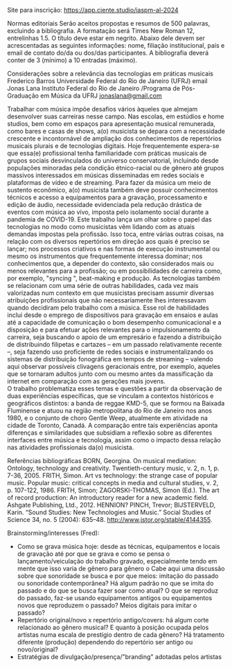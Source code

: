 Site para inscrição: https://app.ciente.studio/iaspm-al-2024

Normas editoriais
Serão aceitos propostas e resumos de 500 palavras, excluindo a bibliografia. A formatação será Times New Roman 12, entrelinhas 1.5. O título deve estar em negrito. Abaixo dele devem ser acrescentadas as seguintes informações: nome, filiação institucional, país e email de contato do/da ou dos/das participantes. A bibliografia deverá conter de 3 (mínimo) a 10 entradas (máximo).



Considerações sobre a relevância das tecnologias em práticas musicais
Frederico Barros
Universidade Federal do Rio de Janeiro (UFRJ)
email
Jonas Lana
Instituto Federal do Rio de Janeiro
/Programa de Pós-Graduação em Música da UFRJ
jonaslana@gmail.com

Trabalhar com música impõe desafios vários   àqueles que almejam desenvolver suas carreiras nesse campo.  Nas escolas, em estúdios e home studios, bem como em espaços para apresentação musical remunerada, como bares e casas de shows, a(o) musicista se depara com a necessidade crescente e incontornável de ampliação dos conhecimentos de repertórios musicais plurais e de tecnologias digitais.  Hoje frequentemente espera-se que essa(e) profissional tenha familiaridade com práticas musicais de grupos sociais desvinculados do universo conservatorial, incluindo desde populações minoradas pela condição étnico-racial ou de gênero até grupos massivos interessados em músicas disseminadas em redes sociais e plataformas de vídeo e de streaming. Para fazer da música um meio de sustento econômico, a(o) musicista também deve possuir conhecimentos técnicos e acesso a equipamentos para a gravação, processamento e edição de áudio, necessidade evidenciada pela redução drástica de eventos com música ao vivo, imposta pelo isolamento social durante a pandemia de COVID-19.
Este trabalho lança um olhar sobre o papel das tecnologias no modo como musicistas vêm lidando com as atuais demandas impostas pela profissão. Isso toca, entre várias outras coisas, na relação com os diversos repertórios em direção aos quais é preciso se lançar; nos processos criativos e nas formas de execução instrumental ou mesmo os instrumentos que frequentemente interessa dominar; nos conhecimentos que, a depender do contexto, são considerados mais ou menos relevantes para a profissão; ou em possibilidades de carreira como, por exemplo, "syncing   ", beat-making e produção.    As tecnologias também se relacionam com uma série de outras habilidades, cada vez mais valorizadas num contexto em que musicistas precisam assumir diversas atribuições profissionais que não necessariamente lhes interessavam quando decidiram pelo trabalho com a música. Esse rol de habilidades inclui desde o emprego de dispositivos para gravação em ensaios e aulas até a capacidade de comunicação o bom desempenho comunicacional e a disposição  e para efetuar ações relevantes para o impulsionamento da carreira, seja buscando o apoio de um empresário e fazendo a distribuição de distribuindo filipetas e cartazes – em um passado relativamente recente –, seja fazendo uso proficiente de redes sociais e  instrumentalizando os sistemas de distribuição fonográfica em tempos de streaming – valendo aqui observar possíveis clivagens geracionais entre, por exemplo, aqueles que se tornaram adultos junto com ou mesmo antes da massificação da internet em comparação com as gerações mais jovens.    
O  trabalho problematiza esses temas e questões a partir da observação de duas experiências específicas, que se vinculam a contextos históricos e geográficos distintos: a banda de reggae KMD-5, que se formou na Baixada Fluminense e atuou na região metropolitana do Rio de Janeiro nos anos 1980, e o conjunto de choro Gentle Weep, atualmente em atividade na cidade de Toronto, Canadá.     A comparação entre tais experiências aponta diferenças e similaridades que subsidiam a reflexão sobre as diferentes interfaces entre música e tecnologia, assim como o impacto dessa relação nas atividades profissionais da(o) musicista.
  
Referências bibliográficas
BORN, Georgina. On musical mediation: Ontology, technology and creativity. Twentieth-century music, v. 2, n. 1, p. 7-36, 2005. 
FRITH, Simon. Art vs technology: the strange case of popular music. Popular music: critical concepts in media and cultural studies, v. 2, p. 107-122, 1986. 
FRITH, Simon; ZAGORSKI-THOMAS, Simon (Ed.). The art of record production: An introductory reader for a new academic field. Ashgate Publishing, Ltd., 2012.
HENNION?
PINCH, Trevor; BIJSTERVELD, Karin. “Sound Studies: New Technologies and Music.” Social Studies of Science 34, no. 5 (2004): 635–48. http://www.jstor.org/stable/4144355.

Brainstorming/interesses (Fred):
-	Como se grava música hoje: desde as técnicas, equipamentos e locais de gravação até por que se grava e como se pensa o lançamento/veiculação do trabalho gravado, especialmente tendo em mente que isso varia de gênero para gênero
o	Cabe aqui uma discussão sobre que sonoridade se busca e por que meios: imitação do passado ou sonoridade contemporânea? Há algum padrão no que se imita do passado e do que se busca fazer soar como atual? O que se reproduz do passado, faz-se usando equipamentos antigos ou equipamentos novos que reproduzem o passado? Meios digitais para imitar o passado?
-	Repertório original/novo x repertório antigo/covers: há algum corte relacionado ao gênero musical? E quanto à posição ocupada pelos artistas numa escala de prestígio dentro de cada gênero? Há tratamento diferente (produção) dependendo do repertório ser antigo ou novo/original?
-	Estratégias de divulgação/presença/"branding" adotadas pelos artistas

